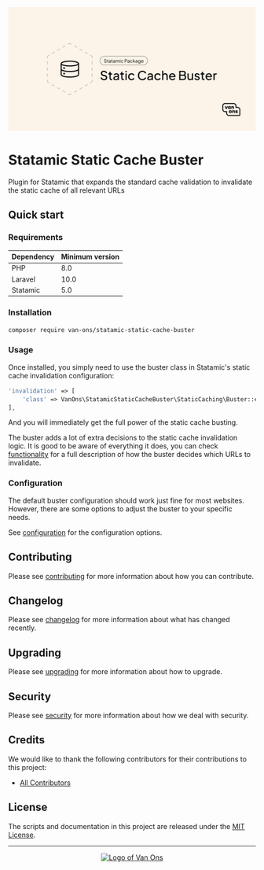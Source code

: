 <p align="center"><img src="art/social-card.png" alt="Social card of Statamic Static Cache Buster"></p>

# Statamic Static Cache Buster

<!-- BADGES -->

Plugin for Statamic that expands the standard cache validation to invalidate the static cache of all relevant URLs

## Quick start

### Requirements

| Dependency | Minimum version |
|------------|-----------------|
| PHP        | 8.0             |
| Laravel    | 10.0            |
| Statamic   | 5.0             |

### Installation

```bash
composer require van-ons/statamic-static-cache-buster
```

### Usage

Once installed, you simply need to use the buster class in Statamic's static cache invalidation configuration:

```php
'invalidation' => [
    'class' => VanOns\StatamicStaticCacheBuster\StaticCaching\Buster::class,
],
```

And you will immediately get the full power of the static cache busting.

The buster adds a lot of extra decisions to the static cache invalidation logic.
It is good to be aware of everything it does,
you can check [functionality] for a full description of
how the buster decides which URLs to invalidate.

### Configuration

The default buster configuration should work just fine for most websites.
However, there are some options to adjust the buster to your specific needs.

See [configuration] for the configuration options.

## Contributing

Please see [contributing] for more information about how you can contribute.

## Changelog

Please see [changelog] for more information about what has changed recently.

## Upgrading

Please see [upgrading] for more information about how to upgrade.

## Security

Please see [security] for more information about how we deal with security.

## Credits

We would like to thank the following contributors for their contributions to this project:

- [All Contributors][all-contributors]

## License

The scripts and documentation in this project are released under the [MIT License][license].

---

<p align="center"><a href="https://van-ons.nl/" target="_blank"><img src="https://opensource.van-ons.nl/files/cow.png" width="50" alt="Logo of Van Ons"></a></p>

[functionality]: docs/functionality.md

[configuration]: docs/configuration.md

[contributing]: CONTRIBUTING.md

[changelog]: CHANGELOG.md

[upgrading]: UPGRADING.md

[security]: SECURITY.md

[email]: mailto:opensource@van-ons.nl

[all-contributors]: ../../contributors

[license]: LICENSE.md
